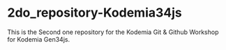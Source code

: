 # 2do_repository-Kodemia34js
This is the Second one repository for the Kodemia Git &amp; Github Workshop for Kodemia Gen34js.
